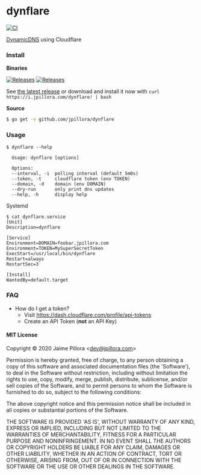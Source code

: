 # dynflare

[![CI](https://github.com/jpillora/media-sort/workflows/CI/badge.svg)](https://github.com/jpillora/media-sort/actions?workflow=CI)

[DynamicDNS](https://en.wikipedia.org/wiki/Dynamic_DNS) using Cloudflare

### Install

**Binaries**

[![Releases](https://img.shields.io/github/release/jpillora/dynflare.svg)](https://github.com/jpillora/dynflare/releases) [![Releases](https://img.shields.io/github/downloads/jpillora/dynflare/total.svg)](https://github.com/jpillora/dynflare/releases)

See [the latest release](https://github.com/jpillora/dynflare/releases/latest) or download and install it now with `curl https://i.jpillora.com/dynflare! | bash`

**Source**

``` sh
$ go get -v github.com/jpillora/dynflare
```

### Usage

```
$ dynflare --help

  Usage: dynflare [options]

  Options:
  --interval, -i  polling interval (default 5m0s)
  --token, -t     cloudflare token (env TOKEN)
  --domain, -d    domain (env DOMAIN)
  --dry-run       only print dns updates
  --help, -h      display help

```

Systemd

```
$ cat dynflare.service
[Unit]
Description=dynflare

[Service]
Environment=DOMAIN=foobar.jpillora.com
Environment=TOKEN=MySuperSecretToken
ExecStart=/usr/local/bin/dynflare
Restart=always
RestartSec=3

[Install]
WantedBy=default.target
```

### FAQ

* How do I get a token?
    * Visit https://dash.cloudflare.com/profile/api-tokens
    * Create an API Token (**not** an API Key)

#### MIT License

Copyright © 2020 Jaime Pillora &lt;dev@jpillora.com&gt;

Permission is hereby granted, free of charge, to any person obtaining
a copy of this software and associated documentation files (the
'Software'), to deal in the Software without restriction, including
without limitation the rights to use, copy, modify, merge, publish,
distribute, sublicense, and/or sell copies of the Software, and to
permit persons to whom the Software is furnished to do so, subject to
the following conditions:

The above copyright notice and this permission notice shall be
included in all copies or substantial portions of the Software.

THE SOFTWARE IS PROVIDED 'AS IS', WITHOUT WARRANTY OF ANY KIND,
EXPRESS OR IMPLIED, INCLUDING BUT NOT LIMITED TO THE WARRANTIES OF
MERCHANTABILITY, FITNESS FOR A PARTICULAR PURPOSE AND NONINFRINGEMENT.
IN NO EVENT SHALL THE AUTHORS OR COPYRIGHT HOLDERS BE LIABLE FOR ANY
CLAIM, DAMAGES OR OTHER LIABILITY, WHETHER IN AN ACTION OF CONTRACT,
TORT OR OTHERWISE, ARISING FROM, OUT OF OR IN CONNECTION WITH THE
SOFTWARE OR THE USE OR OTHER DEALINGS IN THE SOFTWARE.
